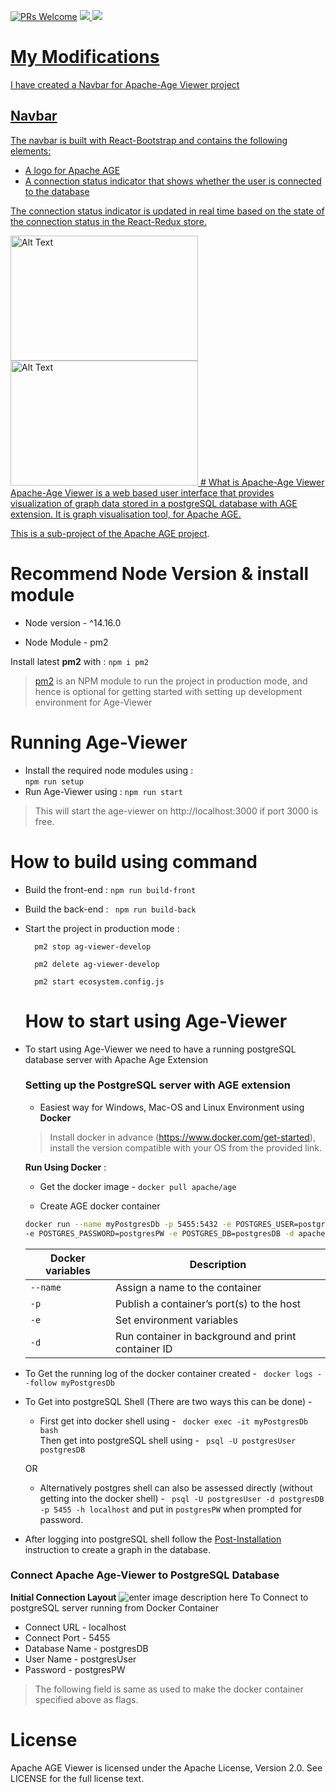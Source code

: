 [![PRs Welcome](https://img.shields.io/badge/PRs-welcome-brightgreen.svg?style=flat-square)](http://makeapullrequest.com)
  <a href="https://github.com/apache/age/blob/master/LICENSE">
    <img src="https://img.shields.io/github/license/apache/age-viewer"/>
  <a href="https://github.com/apache/age/stargazers">
    <img src="https://img.shields.io/github/stars/apache/age-viewer"/>
</p>

# My Modifications
I have created a Navbar for Apache-Age Viewer project

## Navbar
The navbar is built with React-Bootstrap and contains the following elements:

 - A logo for Apache AGE
 - A connection status indicator that shows whether the user is connected to the database

The connection status indicator is updated in real time based on the state of the connection status in the React-Redux store.

<img src="/age-viewer/frontend/public/resources/images/screenshot.png" alt="Alt Text" width="300" height="200" />
<img src="/age-viewer/frontend/public/resources/images/screenshot2.png" alt="Alt Text" width="300" height="200" />
# What is Apache-Age Viewer
Apache-Age Viewer is a web based user interface that provides visualization of graph data stored in a postgreSQL database with AGE extension. 
It is graph visualisation tool, for Apache AGE.

This is a sub-project of [the Apache AGE project](https://age.apache.org/#).

# Recommend Node Version & install module

- Node version - ^14.16.0

- Node Module - pm2 

Install latest **pm2** with :
``` npm i pm2 ```


> [pm2](https://www.npmjs.com/package/pm2) is an NPM module to run the project in production mode, and hence is optional for getting started with setting up development environment for Age-Viewer 

# Running Age-Viewer

 - Install the required node modules using  :  
	```npm run setup```
- Run Age-Viewer using : 
```npm run start```

>This will start the age-viewer on http://localhost:3000 if port 3000 is free.


# How to build using command

- Build the front-end : 
```npm run build-front ```

- Build the back-end :
``` npm run build-back```

- Start the project in production mode :
  ``` 
	pm2 stop ag-viewer-develop

	pm2 delete ag-viewer-develop

	pm2 start ecosystem.config.js

	```

  # How to start using Age-Viewer
 - To start using Age-Viewer we need to have a running postgreSQL database server with Apache Age Extension 
	 ### Setting up the PostgreSQL server with AGE extension
	-  Easiest way  for Windows, Mac-OS and Linux Environment using **Docker**
  
	> Install docker in advance (https://www.docker.com/get-started), install the version compatible with your OS from the provided link.
	
	 **Run Using Docker** :
   
	- Get the docker image - 
	```docker pull apache/age ```
	
	- Create AGE docker container
	```bash
	docker run --name myPostgresDb -p 5455:5432 -e POSTGRES_USER=postgresUser \
	-e POSTGRES_PASSWORD=postgresPW -e POSTGRES_DB=postgresDB -d apache/age
	```
	
	| Docker variables| Description |
	|--|--|
	| ``--name`` | Assign a name to the container |
	|	`-p` |	Publish a container’s port(s) to the host|
	|	``-e``|	Set environment variables|
	|	``-d``|	Run container in background and print container ID|
- To Get the running log of the docker container created - 
`` docker logs --follow myPostgresDb``
- To Get into postgreSQL Shell (There are two ways this can be done) -
	- First get into docker shell using -	`` docker exec -it myPostgresDb bash`` 
	<br>Then get into postgreSQL shell using - `` psql -U postgresUser postgresDB``
	
	OR
	
	- Alternatively postgres shell can also be assessed directly (without getting into the docker shell) -
		`` psql -U postgresUser -d postgresDB -p 5455 -h localhost``
		and put in ``postgresPW`` when prompted for password.
- After logging into postgreSQL shell follow the [Post-Installation](https://github.com/apache/age#post-installation) instruction to create a graph in the database.
### Connect Apache Age-Viewer to PostgreSQL Database
**Initial Connection Layout**
![enter image description here](https://user-images.githubusercontent.com/69689387/211624181-9644f489-1a45-4eed-ac8e-7aaf156b97ea.png)
To Connect to postgreSQL server running from Docker Container
- Connect URL - localhost
- Connect Port - 5455 
- Database Name - postgresDB
- User Name - postgresUser
- Password - postgresPW
> The following field is same as used to make the docker container specified above as flags.



# License

Apache AGE Viewer is licensed under the Apache License, Version 2.0. See LICENSE for the full license text.
